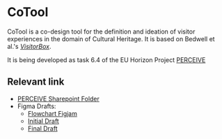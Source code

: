 # CoTool

CoTool is a co-design tool for the definition and ideation of visitor experiences in the domain of Cultural Heritage. It is based on Bedwell et al.'s [_VisitorBox_](https://visitorbox.wp.horizon.ac.uk/).

It is being developed as task 6.4 of the EU Horizon Project [PERCEIVE](https:perceive-horizon.eu/)

## Relevant link
- [PERCEIVE Sharepoint Folder](https://cnrsc.sharepoint.com/:f:/r/sites/PERCEIVE390/Documenti%20condivisi/WorkPackages/WP6/Task_6.4_Design%20Toolbox?csf=1&web=1&e=OcBIOL)
- Figma Drafts:
  - [Flowchart Figjam](https://www.figma.com/file/QxXg5rCsayJl33uvjtHb9k/Codesign-Instructions?type=whiteboard&node-id=0%3A1&t=jhDy391FI8cfcdgc-1)
  - [Initial Draft](https://www.figma.com/file/7BpLfZg4CeUztO7EaopVbO/codesign_toolkit?type=design&node-id=328%3A1030&mode=design&t=F3TLuJ5ny3qwMCfe-1)
  - [Final Draft](https://www.figma.com/file/GoCL33ZH6E04gs64pxc6N8/CardsFinalDesign?type=design&node-id=51%3A1037&mode=design&t=KEEqnRWNG7lIBB8U-1)
